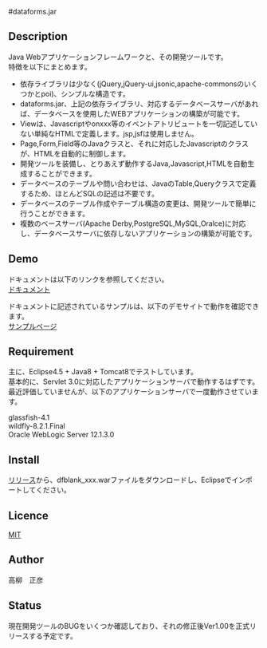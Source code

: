 #dataforms.jar

## Description
Java Webアプリケーションフレームワークと、その開発ツールです。  
特徴を以下にまとめます。  

* 依存ライブラリは少なく(jQuery,jQuery-ui,jsonic,apache-commonsのいくつかとpoi)、シンプルな構造です。
* dataforms.jar、上記の依存ライブラリ、対応するデータベースサーバがあれば、データベースを使用したWEBアプリケーションの構築が可能です。
* Viewは、Javascriptやonxxx等のイベントアトリビュートを一切記述していない単純なHTMLで定義します。jsp,jsfは使用しません。
* Page,Form,Field等のJavaクラスと、それに対応したJavascriptのクラスが、HTMLを自動的に制御します。
* 開発ツールを装備し、とりあえず動作するJava,Javascript,HTMLを自動生成することができます。
* データベースのテーブルや問い合わせは、JavaのTable,Queryクラスで定義するため、ほとんどSQLの記述は不要です。
* データベースのテーブル作成やテーブル構造の変更は、開発ツールで簡単に行うことができます。
* 複数のベースサーバ(Apache Derby,PostgreSQL,MySQL,Oralce)に対応し、データベースサーバに依存しないアプリケーションの構築が可能です。

## Demo
ドキュメントは以下のリンクを参照してください。  
[ドキュメント](http://woontai.dip.jp/dfsample/dataforms/devtool/page/doc/DocFramePage.df)  

ドキュメントに記述されているサンプルは、以下のデモサイトで動作を確認できます。  
[サンプルページ](http://woontai.dip.jp/dfsample/sample/page/SamplePage.df)  

## Requirement
主に、Eclipse4.5 + Java8 + Tomcat8でテストしています。  
基本的に、Servlet 3.0に対応したアプリケーションサーバで動作するはずです。  
最近評価していませんが、以下のアプリケーションサーバで一度動作させています。  
  
glassfish-4.1  
wildfly-8.2.1.Final  
Oracle WebLogic Server 12.1.3.0  
  

## Install
[リリース](https://github.com/takayanagi2087/dataforms/releases)から、dfblank_xxx.warファイルをダウンロードし、Eclipseでインポートしてください。

## Licence
[MIT](https://github.com/takayanagi2087/dataforms/blob/master/LICENSE)

## Author
高柳　正彦

## Status
現在開発ツールのBUGをいくつか確認しており、それの修正後Ver1.00を正式リリースする予定です。  


